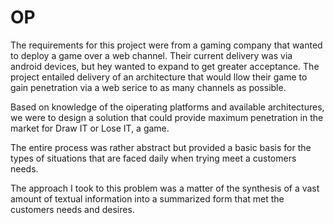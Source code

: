 # OP
The requirements for this project were from a gaming company that wanted to deploy a game over a web channel.
Their current delivery was via android devices, but hey wanted to expand to get greater acceptance.
The project entailed delivery of an architecture that would llow their game to gain penetration via
a web serice to as many channels as possible.

Based on knowledge of the oiperating platforms and available architectures, we were to design
a solution that could provide maximum penetration in the market for Draw IT or Lose IT, a game.

The entire process was rather abstract but provided a basic basis for the types of situations that are faced
daily when trying meet a customers needs.

The approach I took to this problem was a matter of the synthesis of a vast amount of textual information
into a summarized form that met the customers needs and desires.
